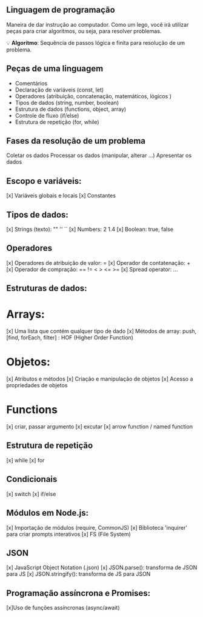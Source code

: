 ## Linguagem de programação

Maneira de dar instrução ao computador. Como um lego, você irá utilizar peças para criar algoritmos, ou seja, para resolver problemas.

💡 **Algoritmo**: Sequência de passos lógica e finita para resolução de um problema.

## Peças de uma linguagem

- Comentários
- Declaração de variáveis (const, let)
- Operadores (atribuição, concatenação, matemáticos, lógicos )
- Tipos de dados (string, number, boolean)
- Estrutura de dados (functions, object, array)
- Controle de fluxo (if/else)
- Estrutura de repetição (for, while)

## Fases da resolução de um problema

Coletar os dados
Processar os dados (manipular, alterar ...)
Apresentar os dados

## Escopo e variáveis:

[x] Variáveis globais e locais
[x] Constantes

## Tipos de dados:

[x] Strings (texto): "" '' ``
[x] Numbers: 2 1.4
[x] Boolean: true, false

## Operadores

[x] Operadores de atribuição de valor: =
[x] Operador de contatenação: +
[x] Operador de compração: == != < > <= >=
[x] Spread operator: ...

## Estruturas de dados:

# Arrays:

[x] Uma lista que contém qualquer tipo de dado
[x] Métodos de array: push, [find, forEach, filter] : HOF (Higher Order Function)

# Objetos:

[x] Atributos e métodos
[x] Criação e manipulação de objetos
[x] Acesso a propriedades de objetos

# Functions

[x] criar, passar argumento
[x] excutar
[x] arrow function / named function

## Estrutura de repetição

[x] while
[x] for

## Condicionais

[x] switch
[x] if/else

## Módulos em Node.js:

[x] Importação de módulos (require, CommonJS)
[x] Biblioteca 'inquirer' para criar prompts interativos
[x] FS (File System)

## JSON

[x] JavaScript Object Notation (.json)
[x] JSON.parse(): transforma de JSON para JS
[x] JSON.stringify(): transforma de JS para JSON

## Programação assíncrona e Promises:

[x]Uso de funções assíncronas (async/await)
